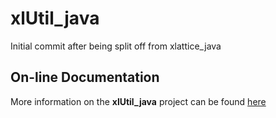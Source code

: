 # xlUtil_java

Initial commit after being split off from xlattice_java
## On-line Documentation

More information on the **xlUtil_java** project can be found
[here](https://jddixon.github.io/xlUtil_java)
